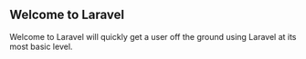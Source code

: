 ## Welcome to Laravel

Welcome to Laravel will quickly get a user off the ground using Laravel at its most basic level.